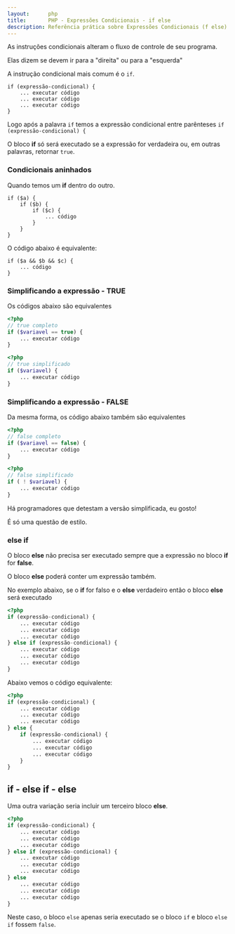 ```yaml
---
layout:      php
title:       PHP - Expressões Condicionais - if else
description: Referência prática sobre Expressões Condicionais (f else) - PHP
---
```



As instruções condicionais alteram o fluxo de controle de seu programa.

Elas dizem se devem ir para a "direita" ou para a "esquerda"

A instrução condicional mais comum é o `if`.

    if (expressão-condicional) {
        ... executar código
        ... executar código
        ... executar código
    }

Logo após a palavra `if` temos a expressão condicional entre parênteses `if (expressão-condicional) {`

O bloco __if__ só será executado se a expressão for verdadeira ou, em outras palavras, retornar `true`.



### Condicionais aninhados

Quando temos um __if__ dentro do outro.

    if ($a) {
        if ($b) {
            if ($c) {
                ... código
            }
        }
    }

O código abaixo é equivalente:

    if ($a && $b && $c) {
        ... código
    }



### Simplificando a expressão - TRUE

Os códigos abaixo são equivalentes

```php
<?php
// true completo
if ($variavel == true) {
    ... executar código
}
```

```php
<?php
// true simplificado
if ($variavel) {
    ... executar código
}

```



### Simplificando a expressão - FALSE

Da mesma forma, os código abaixo também são equivalentes

```php
<?php
// false completo
if ($variavel == false) {
    ... executar código
}
```

```php
<?php
// false simplificado
if ( ! $variavel) {
    ... executar código
}
```

Há programadores que detestam a versão simplificada, eu gosto!

É só uma questão de estilo.


### else if

O bloco __else__ não precisa ser executado sempre que a expressão no bloco __if__ for __false__.

O bloco __else__ poderá conter um expressão também.

No exemplo abaixo, se o __if__ for falso e o __else__ verdadeiro então o bloco __else__ será executado

```php
<?php
if (expressão-condicional) {
    ... executar código
    ... executar código
    ... executar código
} else if (expressão-condicional) {
    ... executar código
    ... executar código
    ... executar código
}
```

Abaixo vemos o código equivalente:

```php
<?php
if (expressão-condicional) {
    ... executar código
    ... executar código
    ... executar código
} else {
    if (expressão-condicional) {
        ... executar código
        ... executar código
        ... executar código
    }
}
```



## if - else if - else

Uma outra variação seria incluir um terceiro bloco __else__.


```php
<?php
if (expressão-condicional) {
    ... executar código
    ... executar código
    ... executar código
} else if (expressão-condicional) {
    ... executar código
    ... executar código
    ... executar código
} else
    ... executar código
    ... executar código
    ... executar código
}
```

Neste caso, o bloco `else` apenas seria executado se o bloco `if` e bloco `else if` fossem `false`.